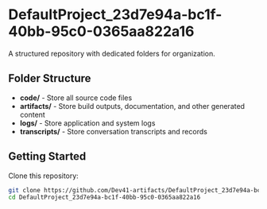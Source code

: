# DefaultProject_23d7e94a-bc1f-40bb-95c0-0365aa822a16
A structured repository with dedicated folders for organization.

## Folder Structure

- **code/** - Store all source code files
- **artifacts/** - Store build outputs, documentation, and other generated content
- **logs/** - Store application and system logs
- **transcripts/** - Store conversation transcripts and records

## Getting Started

Clone this repository:
```bash
git clone https://github.com/Dev41-artifacts/DefaultProject_23d7e94a-bc1f-40bb-95c0-0365aa822a16
cd DefaultProject_23d7e94a-bc1f-40bb-95c0-0365aa822a16
```

